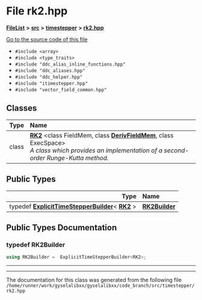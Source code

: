 

# File rk2.hpp



[**FileList**](files.md) **>** [**src**](dir_68267d1309a1af8e8297ef4c3efbcdba.md) **>** [**timestepper**](dir_ddbbe171637b3a2a6c78c931b02a7373.md) **>** [**rk2.hpp**](rk2_8hpp.md)

[Go to the source code of this file](rk2_8hpp_source.md)



* `#include <array>`
* `#include <type_traits>`
* `#include "ddc_alias_inline_functions.hpp"`
* `#include "ddc_aliases.hpp"`
* `#include "ddc_helper.hpp"`
* `#include "itimestepper.hpp"`
* `#include "vector_field_common.hpp"`















## Classes

| Type | Name |
| ---: | :--- |
| class | [**RK2**](classRK2.md) &lt;class FieldMem, class [**DerivFieldMem**](classITimeStepper.md#typedef-derivfieldmem), class ExecSpace&gt;<br>_A class which provides an implementation of a second-order Runge-Kutta method._  |


## Public Types

| Type | Name |
| ---: | :--- |
| typedef [**ExplicitTimeStepperBuilder**](classExplicitTimeStepperBuilder.md)&lt; [**RK2**](classRK2.md) &gt; | [**RK2Builder**](#typedef-rk2builder)  <br> |
















































## Public Types Documentation




### typedef RK2Builder 

```C++
using RK2Builder =  ExplicitTimeStepperBuilder<RK2>;
```




<hr>

------------------------------
The documentation for this class was generated from the following file `/home/runner/work/gyselalibxx/gyselalibxx/code_branch/src/timestepper/rk2.hpp`

